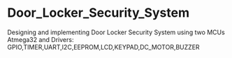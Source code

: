# Door_Locker_Security_System
Designing and implementing Door Locker Security System using two MCUs Atmega32 and Drivers: GPIO,TIMER,UART,I2C,EEPROM,LCD,KEYPAD,DC_MOTOR,BUZZER
